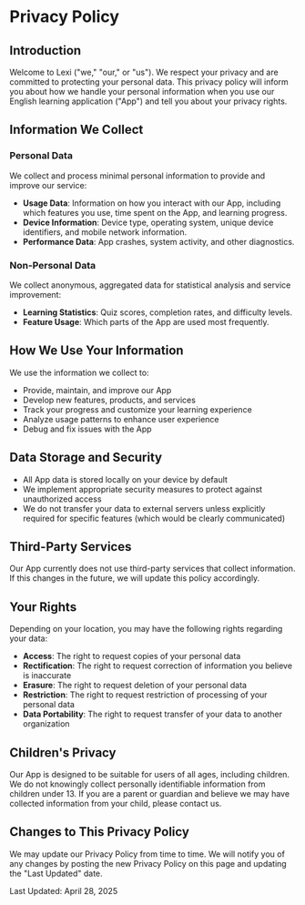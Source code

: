 # Privacy Policy

## Introduction

Welcome to Lexi ("we," "our," or "us"). We respect your privacy and are committed to protecting your personal data. This privacy policy will inform you about how we handle your personal information when you use our English learning application ("App") and tell you about your privacy rights.

## Information We Collect

### Personal Data

We collect and process minimal personal information to provide and improve our service:

- **Usage Data**: Information on how you interact with our App, including which features you use, time spent on the App, and learning progress.
- **Device Information**: Device type, operating system, unique device identifiers, and mobile network information.
- **Performance Data**: App crashes, system activity, and other diagnostics.

### Non-Personal Data

We collect anonymous, aggregated data for statistical analysis and service improvement:

- **Learning Statistics**: Quiz scores, completion rates, and difficulty levels.
- **Feature Usage**: Which parts of the App are used most frequently.

## How We Use Your Information

We use the information we collect to:

- Provide, maintain, and improve our App
- Develop new features, products, and services
- Track your progress and customize your learning experience
- Analyze usage patterns to enhance user experience
- Debug and fix issues with the App

## Data Storage and Security

- All App data is stored locally on your device by default
- We implement appropriate security measures to protect against unauthorized access
- We do not transfer your data to external servers unless explicitly required for specific features (which would be clearly communicated)

## Third-Party Services

Our App currently does not use third-party services that collect information. If this changes in the future, we will update this policy accordingly.

## Your Rights

Depending on your location, you may have the following rights regarding your data:

- **Access**: The right to request copies of your personal data
- **Rectification**: The right to request correction of information you believe is inaccurate
- **Erasure**: The right to request deletion of your personal data
- **Restriction**: The right to request restriction of processing of your personal data
- **Data Portability**: The right to request transfer of your data to another organization

## Children's Privacy

Our App is designed to be suitable for users of all ages, including children. We do not knowingly collect personally identifiable information from children under 13. If you are a parent or guardian and believe we may have collected information from your child, please contact us.

## Changes to This Privacy Policy

We may update our Privacy Policy from time to time. We will notify you of any changes by posting the new Privacy Policy on this page and updating the "Last Updated" date.

Last Updated: April 28, 2025
